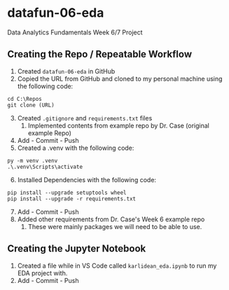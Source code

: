 # datafun-06-eda
Data Analytics Fundamentals Week 6/7 Project


## Creating the Repo / Repeatable Workflow
1. Created `datafun-06-eda` in GitHub
2. Copied the URL from GitHub and cloned to my personal machine using the following code:
```shell
cd C:\Repos
git clone (URL)
```
3. Created `.gitignore` and `requirements.txt` files
   1. Implemented contents from example repo by Dr. Case (original example Repo)
4. Add - Commit - Push
5. Created a .venv with the following code:
```shell
py -m venv .venv
.\.venv\Scripts\activate
```
6. Installed Dependencies with the following code:
```shell
pip install --upgrade setuptools wheel
pip install --upgrade -r requirements.txt
```
7. Add - Commit - Push
8. Added other requirements from Dr. Case's Week 6 example repo
   1. These were mainly packages we will need to be able to use.

## Creating the Jupyter Notebook
1. Created a file while in VS Code called `karlidean_eda.ipynb` to run my EDA project with.
2. Add - Commit - Push